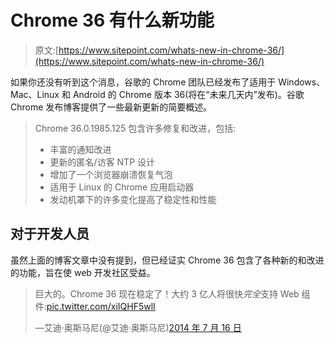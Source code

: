 # Chrome 36 有什么新功能

> 原文:[https://www.sitepoint.com/whats-new-in-chrome-36/](https://www.sitepoint.com/whats-new-in-chrome-36/)

如果你还没有听到这个消息，谷歌的 Chrome 团队已经发布了适用于 Windows、Mac、Linux 和 Android 的 Chrome 版本 36(将在“未来几天内”发布)。谷歌 Chrome 发布博客提供了一些最新更新的简要概述。

> Chrome 36.0.1985.125 包含许多修复和改进，包括:
> 
> *   丰富的通知改进
> *   更新的匿名/访客 NTP 设计
> *   增加了一个浏览器崩溃恢复气泡
> *   适用于 Linux 的 Chrome 应用启动器
> *   发动机罩下的许多变化提高了稳定性和性能

## 对于开发人员

虽然上面的博客文章中没有提到，但已经证实 Chrome 36 包含了各种新的和改进的功能，旨在使 web 开发社区受益。

> 巨大的。Chrome 36 现在稳定了！大约 3 亿人将很快*完全*支持 Web 组件:[pic.twitter.com/xiIQHF5wlI](http://t.co/xiIQHF5wlI)
> 
> —艾迪·奥斯马尼(@艾迪·奥斯马尼)[2014 年 7 月 16 日](https://twitter.com/addyosmani/statuses/489490560869490688)